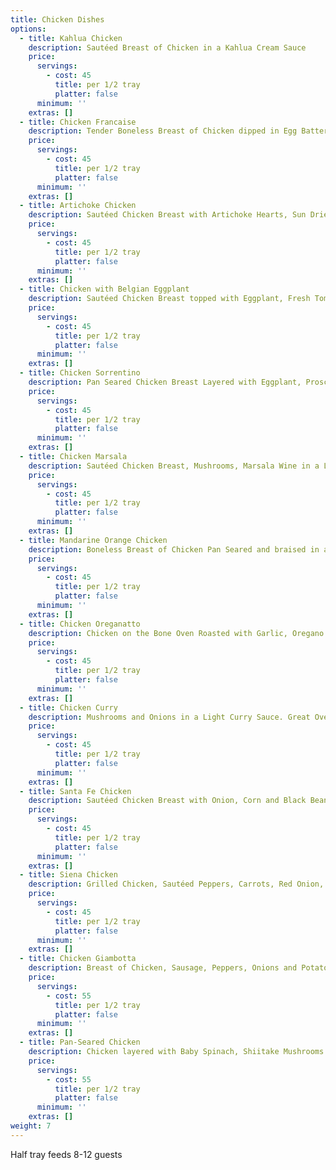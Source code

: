 ```yaml
---
title: Chicken Dishes
options:
  - title: Kahlua Chicken
    description: Sautéed Breast of Chicken in a Kahlua Cream Sauce
    price:
      servings:
        - cost: 45
          title: per 1/2 tray
          platter: false
      minimum: ''
    extras: []
  - title: Chicken Francaise
    description: Tender Boneless Breast of Chicken dipped in Egg Batter and sautéed in a Lemon Butter Sauce
    price:
      servings:
        - cost: 45
          title: per 1/2 tray
          platter: false
      minimum: ''
    extras: []
  - title: Artichoke Chicken
    description: Sautéed Chicken Breast with Artichoke Hearts, Sun Dried Tomatoes in a Light Garlic and Butter Sauce
    price:
      servings:
        - cost: 45
          title: per 1/2 tray
          platter: false
      minimum: ''
    extras: []
  - title: Chicken with Belgian Eggplant
    description: Sautéed Chicken Breast topped with Eggplant, Fresh Tomato and Mozzarella Cheese, served with a Light Tomato Sauce
    price:
      servings:
        - cost: 45
          title: per 1/2 tray
          platter: false
      minimum: ''
    extras: []
  - title: Chicken Sorrentino
    description: Pan Seared Chicken Breast Layered with Eggplant, Prosciutto and Mozzarella cheese with a touch of Tomato Sauce
    price:
      servings:
        - cost: 45
          title: per 1/2 tray
          platter: false
      minimum: ''
    extras: []
  - title: Chicken Marsala
    description: Sautéed Chicken Breast, Mushrooms, Marsala Wine in a Light Brown Sauce
    price:
      servings:
        - cost: 45
          title: per 1/2 tray
          platter: false
      minimum: ''
    extras: []
  - title: Mandarine Orange Chicken
    description: Boneless Breast of Chicken Pan Seared and braised in a Mandarine Orange Sauce
    price:
      servings:
        - cost: 45
          title: per 1/2 tray
          platter: false
      minimum: ''
    extras: []
  - title: Chicken Oreganatto
    description: Chicken on the Bone Oven Roasted with Garlic, Oregano and Olive Oil
    price:
      servings:
        - cost: 45
          title: per 1/2 tray
          platter: false
      minimum: ''
    extras: []
  - title: Chicken Curry
    description: Mushrooms and Onions in a Light Curry Sauce. Great Over Rice.
    price:
      servings:
        - cost: 45
          title: per 1/2 tray
          platter: false
      minimum: ''
    extras: []
  - title: Santa Fe Chicken
    description: Sautéed Chicken Breast with Onion, Corn and Black Beans with Diced Tomatoes, garnished with Fresh Scallion
    price:
      servings:
        - cost: 45
          title: per 1/2 tray
          platter: false
      minimum: ''
    extras: []
  - title: Siena Chicken
    description: Grilled Chicken, Sautéed Peppers, Carrots, Red Onion, Sun Dried Tomatoes in our Roasted Vegetable Sauce
    price:
      servings:
        - cost: 45
          title: per 1/2 tray
          platter: false
      minimum: ''
    extras: []
  - title: Chicken Giambotta
    description: Breast of Chicken, Sausage, Peppers, Onions and Potatoes in a Light Brown Sauce with a touch of Tomato
    price:
      servings:
        - cost: 55
          title: per 1/2 tray
          platter: false
      minimum: ''
    extras: []
  - title: Pan-Seared Chicken
    description: Chicken layered with Baby Spinach, Shiitake Mushrooms in a Roasted Pepper Sauce
    price:
      servings:
        - cost: 55
          title: per 1/2 tray
          platter: false
      minimum: ''
    extras: []
weight: 7
---
```

Half tray feeds 8-12 guests
